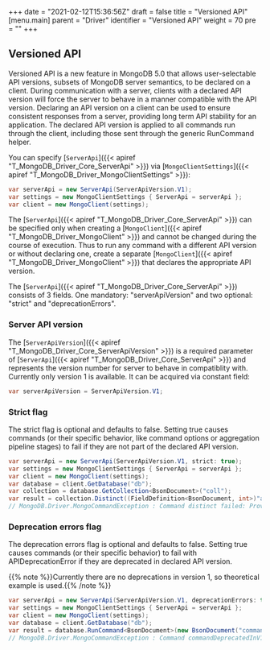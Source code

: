 +++
date = "2021-02-12T15:36:56Z"
draft = false
title = "Versioned API"
[menu.main]
  parent = "Driver"
  identifier = "Versioned API"
  weight = 70
  pre = "<i class='fa'></i>"
+++

## Versioned API

Versioned API is a new feature in MongoDB 5.0 that allows user-selectable API versions, subsets of MongoDB
server semantics, to be declared on a client. During communication with a server, clients with a declared
API version will force the server to behave in a manner compatible with the API version. Declaring an API
version on a client can be used to ensure consistent responses from a server, providing long term API
stability for an application. The declared API version is applied to all commands run through the client, including those sent through
the generic RunCommand helper.

You can specify [`ServerApi`]({{< apiref "T_MongoDB_Driver_Core_ServerApi" >}}) via [`MongoClientSettings`]({{< apiref "T_MongoDB_Driver_MongoClientSettings" >}}):

```csharp
var serverApi = new ServerApi(ServerApiVersion.V1);
var settings = new MongoClientSettings { ServerApi = serverApi };
var client = new MongoClient(settings);
```

The [`ServerApi`]({{< apiref "T_MongoDB_Driver_Core_ServerApi" >}}) can be specified only when creating a [`MongoClient`]({{< apiref "T_MongoDB_Driver_MongoClient" >}}) and cannot be changed during the course of execution. Thus to run any command with a different
API version or without declaring one, create a separate [`MongoClient`]({{< apiref "T_MongoDB_Driver_MongoClient" >}}) that declares the appropriate API version.

The [`ServerApi`]({{< apiref "T_MongoDB_Driver_Core_ServerApi" >}}) consists of 3 fields. One mandatory: "serverApiVersion" and two optional: "strict" and "deprecationErrors".

### Server API version

The [`ServerApiVersion`]({{< apiref "T_MongoDB_Driver_Core_ServerApiVersion" >}}) is a required parameter of [`ServerApi`]({{< apiref "T_MongoDB_Driver_Core_ServerApi" >}}) and represents the version number for server to behave in compatiblity with. Currently only version 1 is available. It can be acquired via constant field:

```csharp
var serverApiVersion = ServerApiVersion.V1;
```

### Strict flag

The strict flag is optional and defaults to false. Setting true causes commands (or their specific behavior, like command options or aggregation pipeline stages) to fail if they are not part of the declared API version.

```csharp
var serverApi = new ServerApi(ServerApiVersion.V1, strict: true);
var settings = new MongoClientSettings { ServerApi = serverApi };
var client = new MongoClient(settings);
var database = client.GetDatabase("db");
var collection = database.GetCollection<BsonDocument>("coll");
var result = collection.Distinct((FieldDefinition<BsonDocument, int>)"a.b", new BsonDocument("x", 1)); // Fails with:
// MongoDB.Driver.MongoCommandException : Command distinct failed: Provided apiStrict:true, but the command distinct is not in API Version 1.
```

### Deprecation errors flag

The deprecation errors flag is optional and defaults to false. Setting true causes commands (or their specific behavior) to fail with APIDeprecationError if they are deprecated in declared API version.

{{% note %}}Currently there are no deprecations in version 1, so theoretical example is used.{{% /note %}}

```csharp
var serverApi = new ServerApi(ServerApiVersion.V1, deprecationErrors: true);
var settings = new MongoClientSettings { ServerApi = serverApi };
var client = new MongoClient(settings);
var database = client.GetDatabase("db");
var result = database.RunCommand<BsonDocument>(new BsonDocument("commandDeprecatedInV1", 1)); // Example fail:
// MongoDB.Driver.MongoCommandException : Command commandDeprecatedInV1 failed: Provided deprecationErrors:true, but the command commandDeprecatedInV1 is deprecated in API Version 1.
```
